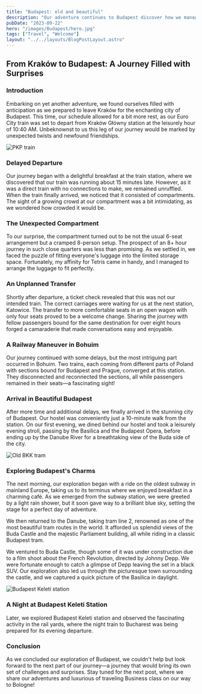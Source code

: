 ```yaml
---
title: "Budapest: old and beautiful"
description: "Our adventure continues to Budapest discover how we managed to get there and how it was visiting."
pubDate: "2023-09-22"
hero: "/images/Budapest/hero.jpg"
tags: ["Travel", "Welcome"]
layout: "../../layouts/BlogPostLayout.astro"
---
```



## From Kraków to Budapest: A Journey Filled with Surprises

### Introduction

Embarking on yet another adventure, we found ourselves filled with anticipation as we prepared to leave Kraków for the enchanting city of Budapest. This time, our schedule allowed for a bit more rest, as our Euro City train was set to depart from Kraków Główny station at the leisurely hour of 10:40 AM. Unbeknownst to us this leg of our journey would be marked by unexpected twists and newfound friendships.

![PKP train](/images/Budapest/pkp_train.jpg)

### Delayed Departure

Our journey began with a delightful breakfast at the train station, where we discovered that our train was running about 15 minutes late. However, as it was a direct train with no connections to make, we remained unruffled. When the train finally arrived, we noticed that it consisted of compartments. The sight of a growing crowd at our compartment was a bit intimidating, as we wondered how crowded it would be.

### The Unexpected Compartment

To our surprise, the compartment turned out to be not the usual 6-seat arrangement but a cramped 8-person setup. The prospect of an 8+ hour journey in such close quarters was less than promising. As we settled in, we faced the puzzle of fitting everyone's luggage into the limited storage space. Fortunately, my affinity for Tetris came in handy, and I managed to arrange the luggage to fit perfectly.

### An Unplanned Transfer

Shortly after departure, a ticket check revealed that this was not our intended train. The correct carriages were waiting for us at the next station, Katowice. The transfer to more comfortable seats in an open wagon with only four seats proved to be a welcome change. Sharing the journey with fellow passengers bound for the same destination for over eight hours forged a camaraderie that made conversations easy and enjoyable.

### A Railway Maneuver in Bohuim

Our journey continued with some delays, but the most intriguing part occurred in Bohuim. Two trains, each coming from different parts of Poland with sections bound for Budapest and Prague, converged at this station. They disconnected and reconnected the sections, all while passengers remained in their seats—a fascinating sight!

### Arrival in Beautiful Budapest

After more time and additional delays, we finally arrived in the stunning city of Budapest. Our hostel was conveniently just a 10-minute walk from the station. On our first evening, we dined behind our hostel and took a leisurely evening stroll, passing by the Basilica and the Budapest Opera, before ending up by the Danube River for a breathtaking view of the Buda side of the city.

![Old BKK tram](/images/Budapest/tram.jpg)

### Exploring Budapest's Charms

The next morning, our exploration began with a ride on the oldest subway in mainland Europe, taking us to its terminus where we enjoyed breakfast in a charming café. As we emerged from the subway station, we were greeted by a light rain shower, but it soon gave way to a brilliant blue sky, setting the stage for a perfect day of adventure.

We then returned to the Danube, taking tram line 2, renowned as one of the most beautiful tram routes in the world. It afforded us splendid views of the Buda Castle and the majestic Parliament building, all while riding in a classic Budapest tram.

We ventured to Buda Castle, though some of it was under construction due to a film shoot about the French Revolution, directed by Johnny Depp. We were fortunate enough to catch a glimpse of Depp leaving the set in a black SUV. Our exploration also led us through the picturesque town surrounding the castle, and we captured a quick picture of the Basilica in daylight.

![Budapest Keleti station](/images/Budapest/station.jpg)

### A Night at Budapest Keleti Station

Later, we explored Budapest Keleti station and observed the fascinating activity in the rail yards, where the night train to Bucharest was being prepared for its evening departure.

### Conclusion

As we concluded our exploration of Budapest, we couldn't help but look forward to the next part of our journey—a journey that would bring its own set of challenges and surprises. Stay tuned for the next post, where we share our adventures and luxurious of traveling Business class on our way to Bologne!